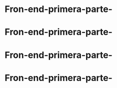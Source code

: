 # Fron-end-primera-parte-
# Fron-end-primera-parte-
# Fron-end-primera-parte-
# Fron-end-primera-parte-
